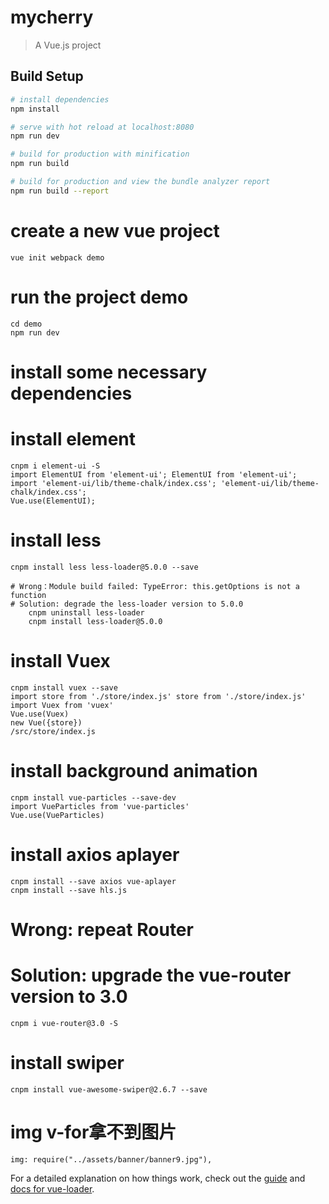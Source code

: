 # mycherry

> A Vue.js project

## Build Setup

``` bash
# install dependencies
npm install

# serve with hot reload at localhost:8080
npm run dev

# build for production with minification
npm run build

# build for production and view the bundle analyzer report
npm run build --report
```

# create a new vue project
    vue init webpack demo
# run the project demo
    cd demo
    npm run dev
# install some necessary dependencies
    
# install element
    cnpm i element-ui -S
    import ElementUI from 'element-ui'; ElementUI from 'element-ui';
    import 'element-ui/lib/theme-chalk/index.css'; 'element-ui/lib/theme-chalk/index.css';
    Vue.use(ElementUI);

# install less
    cnpm install less less-loader@5.0.0 --save

    # Wrong：Module build failed: TypeError: this.getOptions is not a function
    # Solution: degrade the less-loader version to 5.0.0
        cnpm uninstall less-loader
        cnpm install less-loader@5.0.0

# install Vuex
    cnpm install vuex --save
    import store from './store/index.js' store from './store/index.js'
    import Vuex from 'vuex'
    Vue.use(Vuex)
    new Vue({store})
    /src/store/index.js

# install background animation
    cnpm install vue-particles --save-dev
    import VueParticles from 'vue-particles'
    Vue.use(VueParticles)

# install axios aplayer
    cnpm install --save axios vue-aplayer
    cnpm install --save hls.js

# Wrong: repeat Router
# Solution: upgrade the vue-router version to 3.0
    cnpm i vue-router@3.0 -S

# install swiper
    cnpm install vue-awesome-swiper@2.6.7 --save

# img v-for拿不到图片
    img: require("../assets/banner/banner9.jpg"),





For a detailed explanation on how things work, check out the [guide](http://vuejs-templates.github.io/webpack/) and [docs for vue-loader](http://vuejs.github.io/vue-loader).
